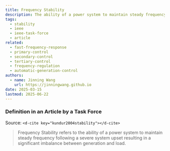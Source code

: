 ```yaml
---
title: Frequency Stability
description: The ability of a power system to maintain steady frequency following a severe system upset.
tags:
  - stability
  - ieee
  - ieee-task-force
  - article
related:
  - fast-frequency-response
  - primary-control
  - secondary-control
  - tertiary-control
  - frequency-regulation
  - automatic-generation-control
authors:
  - name: Jinning Wang
    url: https://jinningwang.github.io
date: 2025-03-15
lastmod: 2025-06-22
---
```


### Definition in an Article by a Task Force

Source: `<d-cite key="kundur2004stability"></d-cite>`

> Frequency Stability refers to the ability of a power system to maintain steady frequency following a severe system upset resulting in a significant imbalance between generation and load.
